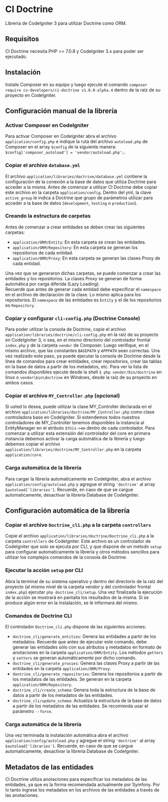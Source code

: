 <h1>CI Doctrine</h1>
Librería de CodeIgniter 3 para utilizar Doctrine como ORM.

<h2>Requisitos</h2>
CI Doctrine necesita PHP >= 7.0.8 y CodeIgniter 3.x para poder ser ejecutado.

<h2>Instalación</h2>
Instale Composer en su equipo y luego ejecute el comando <code>composer require co-developers/ci-doctrine v1.0.0-alpha.4</code> dentro de la raíz de su proyecto en CodeIgniter.

<h2>Configuración manual de la librería</h2>

<h3>Activar Composer en CodeIgniter</h3>
Para activar Composer en CodeIgniter abra el archivo <code>application/config.php</code> e indique la ruta del archivo <code>autoload.php</code> de Composer en el array <code>$config</code> de la siguiente manera: <code>$config['composer_autoload'] = 'vendor/autoload.php';</code>.

<h3>Copiar el archivo <code>database.yml</code></h3>
El archivo <code>application/libraries/doctrine/database.yml</code> contiene la configuración de la conexión a la base de datos que utiliza Doctrine para acceder a la misma. Antes de comenzar a utilizar CI Doctrine debe copiar éste archivo en la carpeta <code>application/config</code>.
Dentro del yml, la clave <code>active_group</code> le indica a Doctrine que grupo de parámetros utilizar para acceder a la base de datos (<code>development</code>, <code>testing</code> o <code>production</code>).

<h3>Creando la estructura de carpetas</h3>
Antes de comenzar a crear entidades se deben crear las siguientes carpetas:
<ul>
<li><code>application/ORM/Entity</code>: En esta carpeta se crean las entidades.</li>
<li><code>application/ORM/Repository</code>: En esta carpeta se generan los repositorios de cada entidad.</li>
<li><code>application/ORM/Proxy</code>: En esta carpeta se generan las clases Proxy de cada entidad.</li>
</ul>
Una vez que se generaron dichas carpetas, se puede comenzar a crear las entidades y los repositorios. La clases Proxy se generan de forma automática por carga diferida (Lazy Loading).<br>
Recuerde que antes de generar cada entidad debe especificar el <code>namespace</code> en el archivo de declaración de la clase. Lo mismo aplica para los repositorios. El <code>namespace</code> de las entidades es <code>Entity</code> y el de los repositorios es <code>Repository</code>.

<h3>Copiar y configurar <code>cli-config.php</code> (Doctrine Console)</h3>
Para poder utilizar la consola de Doctrine, copie el archivo <code>application/libraries/doctrine/cli-config.php</code> en la raíz de su proyecto en CodeIginiter 3, o sea, en el mismo directorio del controlador frontal <code>index.php</code> y de la carpeta <code>vendor</code> de Composer. Luego verifique, en el mismo archivo, que las constantes <code>BASEPATH</code> y <code>APPPATH</code> sean correctas. Una vez realizado este paso, ya puede ejecutar la consola de Doctrine desde la línea de comandos para crear entidades, crear repositorios, crear las tablas en la base de datos a partir de los metadatos, etc.
Para ver la lista de comandos disponibles ejecute desde la shell <code>$ php vendor/bin/doctrine</code> en linux o <code>vendor\bin\doctrine</code> en Windows, desde la raíz de su proyecto en ambos casos.

<h3>Copiar el archivo <code>MY_Controller.php</code> (opcional)</h3>
Si usted lo desea, puede utilizar la clase MY_Controller declarada en el archivo <code>application/libraries/doctrine/MY_Controller.php</code> como clase controladora base en CodeIgniter. Si extendemos todos nuestros controladores de MY_Controller tenemos disponibles la instancia al EntityManager en el atributo <code>$this->em</code> dentro de cada controlador. Para comenzar a utilizar esta extensión del controlador del core en primera instancia debemos activar la carga automática de la librería y luego debemos copiar el archivo <code>application/libraries/doctrine/MY_Controller.php</code> en la carpeta <code>application/core</code>.

<h3>Carga automática de la librería</h3>
Para cargar la librería automaticamente en CodeIgniter, abra el archivo <code>application/config/autoload.php</code> y agregue el string <code>'doctrine'</code> al array <code>$autoload['libraries']</code>. Recuerde, en caso de que se cargue automaticamente, desactivar la librería Database de CodeIgniter.

<h2>Configuración automática de la librería</h2>

<h3>Copiar el archivo <code>Doctrine_cli.php</code> a la carpeta <code>controllers</code></h3>
Copie el archivo <code>application/libraries/doctrine/Doctrine_cli.php</code> a la carpeta <code>controllers</code> de CodeIgniter. Este archivo es un controlador de CodeIgniter que solo se ejecuta por CLI, y que dispone de un metodo <code>setup</code> para configurar automaticamente la librería y otros métodos sencillos para utilizar los complejos comandos de la consola de Doctrine.

<h3>Ejecutar la acción <code>setup</code> por CLI</h3>
Abra la terminal de su sistema operativo y dentro del directorio de la raíz del proyecto (al mismo nivel de la carpeta vendor y del controlador frontal <code>index.php</code>) ejecutar <code>php doctrine_cli/setup</code>. Una vez finalizada la ejecución de la acción se mostrará en pantalla los resultados de la misma. Si se produce algún error en la instalación, se le informará del mismo.

<h3>Comandos de Doctrine CLI</h3>
El controlador <code>Doctrine_cli.php</code> dispone de las siguientes acciones:
<ul>
<li><code>doctrine_cli/generate_entities</code>: Genera las entidades a partir de los metadatos. Recuerde que antes de ejecutar este comando, debe generar las entidades sólo con sus atributos y metadatos en formato de anotaciones en la carpeta <code>application/ORM/Entity</code>. Los métodos <code>getters</code> y <code>setters</code> se generan automáticamente por dicho comando.</li>
<li><code>doctrine_cli/generate_proxies</code>: Genera las clases Proxy a partir de las entidades en la carpeta <code>application/ORM/Proxy</code>.</li>
<li><code>dontrine_cli/generate_repositories</code>: Genera los repositorios a partir de los metadatos de las entidades. Se generan en la carpeta <code>application/ORM/Repository</code>.</li>
<li><code>doctrine_cli/create_schema</code>: Genera toda la estructura de la base de datos a partir de los metadatos de las entidades.</li>
<li><code>doctrine_cli/update_schema</code>: Actualiza la estructura de la base de datos a partir de los metadatos de las entidades. Se recomienda usar el parámetro <code>--force</code>.</li>
</ul>

<h3>Carga automática de la librería</h3>
Una vez terminada la instalación automática abra el archivo <code>application/config/autoload.php</code> y agregue el string <code>'doctrine'</code> al array <code>$autoload['libraries']</code>. Recuerde, en caso de que se cargue automaticamente, desactivar la librería Database de CodeIgniter.

<h2>Metadatos de las entidades</h2>
CI Doctrine utiliza anotaciones para especificar los metadatos de las entidades, ya que es la forma recomendada actualmente por Symfony. Por lo tanto ingrese los metadatos en los archivos de las entidades a través de las anotaciones.